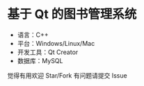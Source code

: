 # 基于 Qt 的图书管理系统

* 语言：C++
* 平台：Windows/Linux/Mac
* 开发工具：Qt Creator
* 数据库：MySQL

觉得有用欢迎 Star/Fork
有问题请提交 Issue
